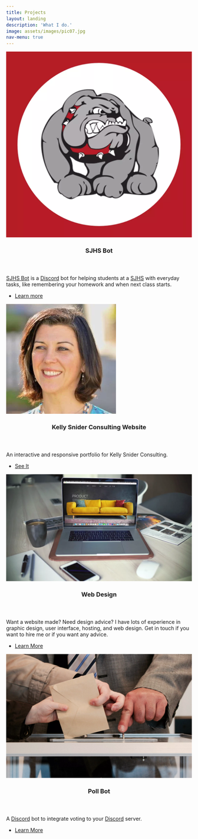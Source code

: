 ```yaml
---
title: Projects
layout: landing
description: 'What I do.'
image: assets/images/pic07.jpg
nav-menu: true
---
```

<!-- Main -->
<div id="main">

<!-- One -->
<section id="one" class="spotlights">
		<section>
			<a href="https://sjhsbot.js.org/" class="image">
			<img src="assets/images/sjhs.webp" alt="SJHS Bot logo" data-position="center center" />
		</a>
			<div class="content">
				<div class="inner">
					<header class="major">
						<h3>SJHS Bot</h3>
					</header>
					<p><a href="https://sjhsbot.js.org/">SJHS Bot</a> is a <a href="discordapp.com"> Discord</a> bot for helping students at
						a <a href="sjusd.org/san-jose-high">SJHS</a> with everyday tasks, like remembering your homework and when next class
						starts.</p>
					<ul class="actions">
						<li><a href="https://sjhsbot.js.org/" class="button">Learn more</a></li>
					</ul>
				</div>
			</div>
		</section>
		<section>
			<a href="pizzafox.github.io/kscsite" class="image">
			<img src="assets/images/ksface.webp" alt="" data-position="top center" />
		</a>
			<div class="content">
				<div class="inner">
					<header class="major">
						<h3>Kelly Snider Consulting Website</h3>
					</header>
					<p>An interactive and responsive portfolio for Kelly Snider Consulting.</p>
					<ul class="actions">
						<li><a href="pizzafox.github.io/kscsite" class="button">See It</a></li>
					</ul>
				</div>
			</div>
		</section>
		<section>
			<a href="webdesign" class="image">
			<img src="assets/images/webdesign.webp" alt="" data-position="25% 25%" />
		</a>
			<div class="content">
				<div class="inner">
					<header class="major">
						<h3>Web Design</h3>
					</header>
					<p>Want a website made? Need design advice? I have lots of experience in graphic design, user interface, hosting, and web
						design. Get in touch if you want to hire me or if you want any advice.</p>
					<ul class="actions">
						<li><a href="webdesign" class="button">Learn More</a></li>
					</ul>
				</div>
			</div>
		</section>
	</section>
	<section>
		<a href="https://github.com/PizzaFox/pollbotdiscord" class="image">
			<img src="assets/images/vote.webp" alt="" data-position="25% 25%" data-position="top center"/>
		</a>
		<div class="content">
			<div class="inner">
				<header class="major">
					<h3>Poll Bot</h3>
				</header>
				<p>A <a href="discordapp.com">Discord</a> bot to integrate voting to your <a href="discordapp.com">Discord</a> server.</p>
				<ul class="actions">
					<li><a href="https://github.com/PizzaFox/pollbotdiscord" class="button">Learn More</a></li>
				</ul>
			</div>
		</div>
	</section>
</div>